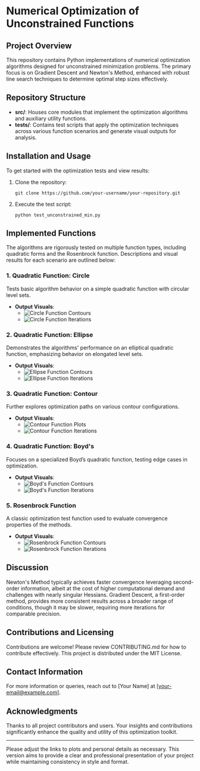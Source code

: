 # Numerical Optimization of Unconstrained Functions

## Project Overview
This repository contains Python implementations of numerical optimization algorithms designed for unconstrained minimization problems. The primary focus is on Gradient Descent and Newton's Method, enhanced with robust line search techniques to determine optimal step sizes effectively.

## Repository Structure
- **src/**: Houses core modules that implement the optimization algorithms and auxiliary utility functions.
- **tests/**: Contains test scripts that apply the optimization techniques across various function scenarios and generate visual outputs for analysis.

## Installation and Usage
To get started with the optimization tests and view results:
1. Clone the repository:
   ```
   git clone https://github.com/your-username/your-repository.git
   ```
2. Execute the test script:
   ```
   python test_unconstrained_min.py
   ```

## Implemented Functions
The algorithms are rigorously tested on multiple function types, including quadratic forms and the Rosenbrock function. Descriptions and visual results for each scenario are outlined below:

### 1. Quadratic Function: Circle
Tests basic algorithm behavior on a simple quadratic function with circular level sets.
- **Output Visuals**:
  - ![Circle Function Contours](plots/Circle/circle_plot.png)
  - ![Circle Function Iterations](plots/Circle/Figure_1.png)

### 2. Quadratic Function: Ellipse
Demonstrates the algorithms' performance on an elliptical quadratic function, emphasizing behavior on elongated level sets.
- **Output Visuals**:
  - ![Ellipse Function Contours](plots/Ellipse/ellipse_plot.png)
  - ![Ellipse Function Iterations](plots/Ellipse/Figure_1.png)

### 3. Quadratic Function: Contour
Further explores optimization paths on various contour configurations.
- **Output Visuals**:
  - ![Contour Function Plots](plots/Contour/contour_plot.png)
  - ![Contour Function Iterations](plots/Contour/Figure_1.png)

### 4. Quadratic Function: Boyd's
Focuses on a specialized Boyd’s quadratic function, testing edge cases in optimization.
- **Output Visuals**:
  - ![Boyd's Function Contours](plots/Boyd/boyd_plot.png)
  - ![Boyd's Function Iterations](plots/Boyd/Figure_1.png)

### 5. Rosenbrock Function
A classic optimization test function used to evaluate convergence properties of the methods.
- **Output Visuals**:
  - ![Rosenbrock Function Contours](plots/Rosenbrock/rosenbrock_plot.png)
  - ![Rosenbrock Function Iterations](plots/Rosenbrock/Figure_1.png)

## Discussion
Newton's Method typically achieves faster convergence leveraging second-order information, albeit at the cost of higher computational demand and challenges with nearly singular Hessians. Gradient Descent, a first-order method, provides more consistent results across a broader range of conditions, though it may be slower, requiring more iterations for comparable precision.

## Contributions and Licensing
Contributions are welcome! Please review CONTRIBUTING.md for how to contribute effectively. This project is distributed under the MIT License.

## Contact Information
For more information or queries, reach out to [Your Name] at [your-email@example.com].

## Acknowledgments
Thanks to all project contributors and users. Your insights and contributions significantly enhance the quality and utility of this optimization toolkit.

---

Please adjust the links to plots and personal details as necessary. This version aims to provide a clear and professional presentation of your project while maintaining consistency in style and format.
